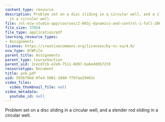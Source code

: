 ```yaml
---
content_type: resource
description: Problem set on a disc sliding in a circular well, and a slender rod sliding
  in a circular well.
file: /ol-ocw-studio-app/courses/2-003j-dynamics-and-control-i-fall-2007/503b79bd0fe450013d407f97ae29463c_ps6.pdf
file_size: 37854
file_type: application/pdf
learning_resource_types:
- Assignments
license: https://creativecommons.org/licenses/by-nc-sa/4.0/
ocw_type: OCWFile
parent_title: Assignments
parent_type: CourseSection
parent_uid: 2cecd7cb-e2e9-7511-8d97-ba6e4895727d
resourcetype: Document
title: ps6.pdf
uid: 503b79bd-0fe4-5001-3d40-7f97ae29463c
video_files:
  video_thumbnail_file: null
video_metadata:
  youtube_id: null
---
```

Problem set on a disc sliding in a circular well, and a slender rod sliding in a circular well.